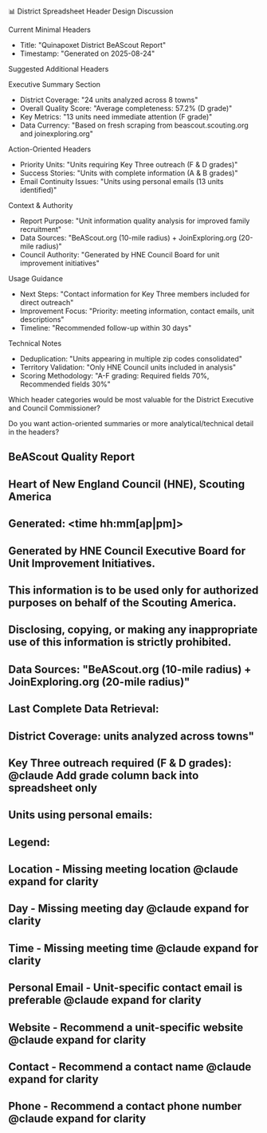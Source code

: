  📊 District Spreadsheet Header Design Discussion

  Current Minimal Headers

  - Title: "Quinapoxet District BeAScout Report"
  - Timestamp: "Generated on 2025-08-24" 

  Suggested Additional Headers

  Executive Summary Section

  - District Coverage: "24 units analyzed across 8 towns"
  - Overall Quality Score: "Average completeness: 57.2% (D grade)"
  - Key Metrics: "13 units need immediate attention (F grade)"
  - Data Currency: "Based on fresh scraping from beascout.scouting.org and joinexploring.org"

  Action-Oriented Headers

  - Priority Units: "Units requiring Key Three outreach (F & D grades)"
  - Success Stories: "Units with complete information (A & B grades)"
  - Email Continuity Issues: "Units using personal emails (13 units identified)"

  Context & Authority

  - Report Purpose: "Unit information quality analysis for improved family recruitment"
  - Data Sources: "BeAScout.org (10-mile radius) + JoinExploring.org (20-mile radius)"
  - Council Authority: "Generated by HNE Council Board for unit improvement initiatives"

  Usage Guidance

  - Next Steps: "Contact information for Key Three members included for direct outreach"
  - Improvement Focus: "Priority: meeting information, contact emails, unit descriptions"
  - Timeline: "Recommended follow-up within 30 days"

  Technical Notes

  - Deduplication: "Units appearing in multiple zip codes consolidated"
  - Territory Validation: "Only HNE Council units included in analysis"
  - Scoring Methodology: "A-F grading: Required fields 70%, Recommended fields 30%"

  Which header categories would be most valuable for the District Executive and Council Commissioner?

  Do you want action-oriented summaries or more analytical/technical detail in the headers?


## BeAScout Quality Report
## Heart of New England Council (HNE), Scouting America
## Generated: <date> <time hh:mm[ap|pm]>
##
## Generated by HNE Council Executive Board for Unit Improvement Initiatives.
## This information is to be used only for authorized purposes on behalf of the Scouting America.
## Disclosing, copying, or making any inappropriate use of this information is strictly prohibited.
##
## Data Sources: "BeAScout.org (10-mile radius) + JoinExploring.org (20-mile radius)"
## Last Complete Data Retrieval: <start date>
##
## District Coverage: <n> units analyzed across <n> towns"
## Key Three outreach required (F & D grades): <n> @claude Add grade column back into spreadsheet only
## Units using personal emails: <n>
##
## Legend:
## Location - Missing meeting location @claude expand for clarity
## Day - Missing meeting day @claude expand for clarity
## Time - Missing meeting time @claude expand for clarity
## Personal Email - Unit-specific contact email is preferable @claude expand for clarity
## Website - Recommend a unit-specific website @claude expand for clarity
## Contact - Recommend a contact name @claude expand for clarity
## Phone - Recommend a contact phone number @claude expand for clarity 
